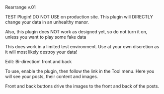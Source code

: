 Rearrange
v.01

TEST Plugin! DO NOT USE on production site.
This plugin will DIRECTLY change your data in an unhealthy manor.

Also, this plugin does NOT work as designed yet, so do not turn it on, unless
you want to play some fake data

This does work in a limited test environment.
Use at your own discretion as it will most likely destroy your data!

Edit: Bi-direction! front and back

To use, enable the plugin, then follow the link in the Tool menu.
Here you will see your posts, their content and images.

Front and back buttons drive the images to the front and back of the posts.
